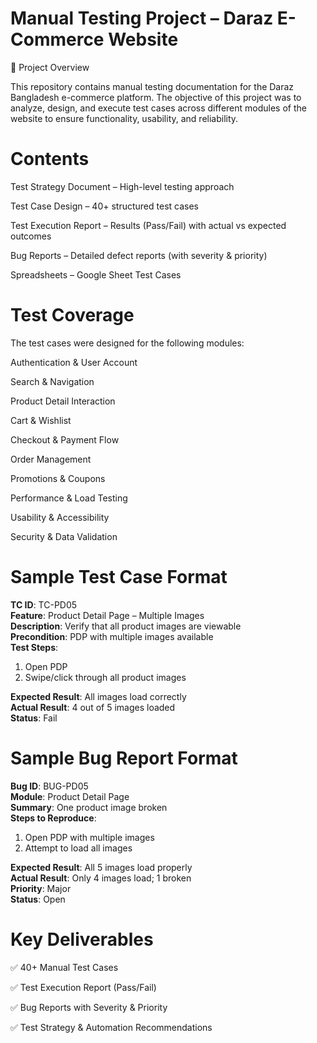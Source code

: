 # Manual Testing Project – Daraz E-Commerce Website
📌 Project Overview

This repository contains manual testing documentation for the Daraz Bangladesh
 e-commerce platform.
The objective of this project was to analyze, design, and execute test cases across different modules of the website to ensure functionality, usability, and reliability.

# Contents

Test Strategy Document – High-level testing approach

Test Case Design – 40+ structured test cases

Test Execution Report – Results (Pass/Fail) with actual vs expected outcomes

Bug Reports – Detailed defect reports (with severity & priority)

Spreadsheets – Google Sheet Test Cases

# Test Coverage

The test cases were designed for the following modules:

Authentication & User Account

Search & Navigation

Product Detail Interaction

Cart & Wishlist

Checkout & Payment Flow

Order Management

Promotions & Coupons

Performance & Load Testing

Usability & Accessibility

Security & Data Validation

# Sample Test Case Format

**TC ID**: TC-PD05  
**Feature**: Product Detail Page – Multiple Images  
**Description**: Verify that all product images are viewable  
**Precondition**: PDP with multiple images available  
**Test Steps**:  
1. Open PDP  
2. Swipe/click through all product images

**Expected Result**: All images load correctly  
**Actual Result**: 4 out of 5 images loaded  
**Status**: Fail  

# Sample Bug Report Format

**Bug ID**: BUG-PD05  
**Module**: Product Detail Page  
**Summary**: One product image broken  
**Steps to Reproduce**:  
1. Open PDP with multiple images  
2. Attempt to load all images

**Expected Result**: All 5 images load properly  
**Actual Result**: Only 4 images load; 1 broken  
**Priority**: Major  
**Status**: Open  

# Key Deliverables

✅ 40+ Manual Test Cases

✅ Test Execution Report (Pass/Fail)

✅ Bug Reports with Severity & Priority

✅ Test Strategy & Automation Recommendations
